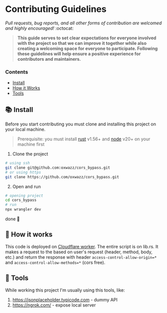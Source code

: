 # Contributing Guidelines

*Pull requests, bug reports, and all other forms of contribution are welcomed and highly encouraged!* :octocat:

> **This guide serves to set clear expectations for everyone involved with the project so that we can improve it
together while also creating a welcoming space for everyone to participate. Following these guidelines will help ensure
a positive experience for contributors and maintainers.**

### Contents

- [Install](#books-install)
- [How it Works](#thread-how-it-works)
- [Tools](#wrench-tools)

## :books: Install

Before you start contributing you must clone and installing this project on your local machine.

> Prerequisite: you must install [rust](https://www.rust-lang.org/tools/install) v1.56+
> and [node](https://nodejs.org/en/download/package-manager/current) v20+ on your machine first

1. Clone the project

```sh
# using ssh
git clone git@github.com:oxwazz/cors_bypass.git
# or using https
git clone https://github.com/oxwazz/cors_bypass.git
```

2. Open and run

```sh
# opening project
cd cors_bypass
# run
npx wrangler dev
```

done 🎉

## :thread: How it works

This code is deployed on [Cloudflare worker](https://developers.cloudflare.com/workers/languages/rust/). The entire script is on lib.rs. 
It makes a request to the based on user's request (header, method, body, etc.) and return the response 
with header `access-control-allow-origin=*` and `access-control-allow-methods=*` (cors free).

## :wrench: Tools

While working this project I'm usually using this tools, like:

1. https://jsonplaceholder.typicode.com - dummy API
1. https://ngrok.com/ - expose local server
